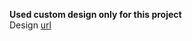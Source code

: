**Used custom design only for this project**\
Design [url](https://xd.adobe.com/view/602397c4-3ed9-4fcd-a484-20f8365a9544-3570/specs/)
